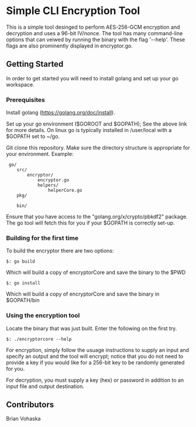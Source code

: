 # Simple CLI Encryption Tool

This is a simple tool desinged to perform AES-256-GCM encryption and decryption and uses a 96-bit IV/nonce. The tool has many command-line options that can veiwed by running the binary with the flag '--help'. These flags are also prominently displayed in encryptor.go.


## Getting Started

In order to get started you will need to install golang and set up your go workspace.


### Prerequisites

Install golang (https://golang.org/doc/install).

Set up your go environment ($GOROOT and $GOPATH); See the above link for more details. On linux go is typically installed in /user/local with a $GOPATH set to ~/go.

Git clone this repository. Make sure the directory structure is appropriate for your environment. Example:
```
 go/
    src/
        encryptor/
            encryptor.go
            helpers/
                helperCore.go
    pkg/

    bin/

```

Ensure that you have access to the "golang.org/x/crypto/pbkdf2" package. The go tool will fetch this for you if your $GOPATH is correctly set-up.

### Building for the first time

To build the encryptor there are two options:
```
$: go build
```
Which will build a copy of encryptorCore and save the binary to the $PWD
```
$: go install
```
Which will build a copy of encryptorCore and save the binary in $GOPATH/bin

### Using the encryption tool

Locate the binary that was just built. Enter the following on the first try.
```
$: ./encryptorcore --help
```
For encryption, simply follow the usuage instructions to supply an input and specify an output and the tool will encrypt; notice that you do not need to provide a key if you would like for a 256-bit key to be randomly generated for you. 

For decryption, you must supply a key (hex) or password in addition to an input file and output destination.

## Contributors

Brian Vohaska